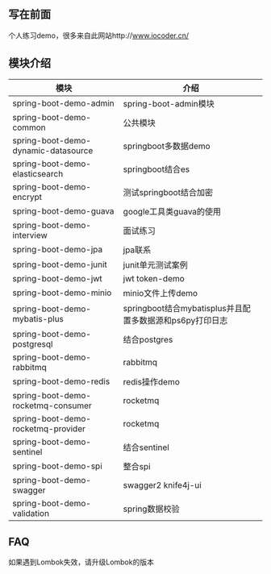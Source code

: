 ## 写在前面
个人练习demo，很多来自此网站http://www.iocoder.cn/


## 模块介绍

| 模块 | 介绍 |  
| -- | -- |  
| spring-boot-demo-admin | spring-boot-admin模块
| spring-boot-demo-common | 公共模块
| spring-boot-demo-dynamic-datasource | springboot多数据demo
| spring-boot-demo-elasticsearch | springboot结合es
| spring-boot-demo-encrypt | 测试springboot结合加密
| spring-boot-demo-guava | google工具类guava的使用
| spring-boot-demo-interview | 面试练习
| spring-boot-demo-jpa | jpa联系
| spring-boot-demo-junit | junit单元测试案例
| spring-boot-demo-jwt | jwt token-demo
| spring-boot-demo-minio | minio文件上传demo
| spring-boot-demo-mybatis-plus | springboot结合mybatisplus并且配置多数据源和ps6py打印日志
| spring-boot-demo-postgresql | 结合postgres
| spring-boot-demo-rabbitmq | rabbitmq
| spring-boot-demo-redis | redis操作demo
| spring-boot-demo-rocketmq-consumer | rocketmq
| spring-boot-demo-rocketmq-provider | rocketmq
| spring-boot-demo-sentinel | 结合sentinel
| spring-boot-demo-spi | 整合spi
| spring-boot-demo-swagger | swagger2 knife4j-ui
| spring-boot-demo-validation | spring数据校验


## FAQ
如果遇到Lombok失效，请升级Lombok的版本